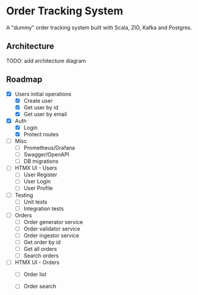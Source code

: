 # Order Tracking System

A "dummy" order tracking system built with Scala, ZIO, Kafka and Postgres.

## Architecture

TODO: add architecture diagram

## Roadmap

- [x] Users initial operations
  - [x] Create user
  - [x] Get user by id
  - [x] Get user by email
- [x] Auth
  - [x] Login
  - [x] Protect routes
- [ ] Misc
  - [ ] Prometheus/Grafana
  - [ ] Swagger/OpenAPI
  - [ ] DB migrations
- [ ] HTMX UI - Users
  - [ ] User Register
  - [ ] User Login
  - [ ] User Profile
- [ ] Testing
  - [ ] Unit tests
  - [ ] Integration tests
- [ ] Orders
  - [ ] Order generator service
  - [ ] Order validator service
  - [ ] Order ingestor service
  - [ ] Get order by id
  - [ ] Get all orders
  - [ ] Search orders
- [ ] HTMX UI - Orders
  - [ ] Order list
  - [ ] Order search

